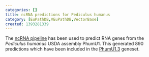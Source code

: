 ```yaml
---
categories: []
title: ncRNA predictions for Pediculus humanus
category: [EuPathDB,VEuPathDB,VectorBase]
created: 1393281339
---
```

The <a href="/info/genome/genebuild/ncrna.html">ncRNA pipeline</a> has been used to predict RNA genes from the <em>Pediculus humanus </em> USDA assembly PhumU1. This generated 890 predictions which have been included in the <a href="/organisms/pediculus-humanus/usda/PhumU1.3">PhumU1.3</a> geneset.
